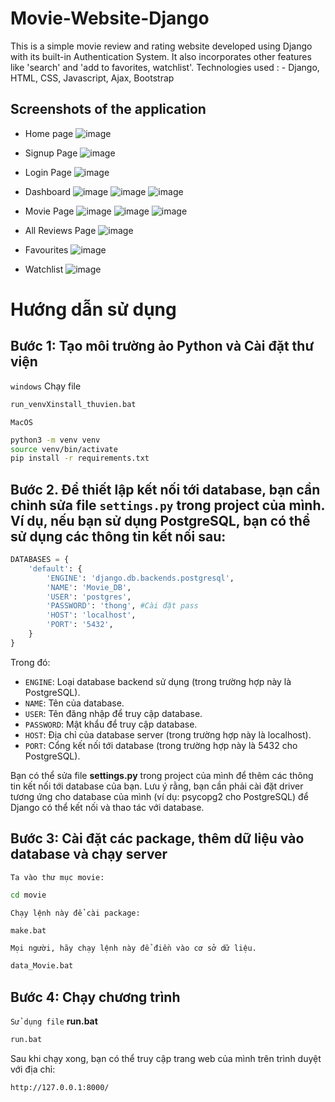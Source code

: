 # Movie-Website-Django
This is a simple movie review and rating website developed using Django with its built-in Authentication System. It also incorporates other features like 'search' and 'add to favorites, watchlist'. 
Technologies used : - Django, HTML, CSS, Javascript, Ajax, Bootstrap
## Screenshots of the application

* Home page
![image](https://github.com/truongvanthong/20_Movies/assets/83570634/ffb40b66-2992-4577-a13b-a230d0076252)

* Signup Page
![image](https://github.com/truongvanthong/20_Movies/assets/83570634/9e98b3c4-2e27-4fa2-8e58-d590ac406b98)


* Login Page
![image](https://github.com/truongvanthong/20_Movies/assets/83570634/121a5909-27b3-4444-b967-034ba6629853)

* Dashboard
![image](https://user-images.githubusercontent.com/82353328/233965281-55c7d1b7-2a57-4569-a842-2c0303a032ce.png)
![image](https://user-images.githubusercontent.com/82353328/233965386-9b6eac13-5383-4067-bd64-8ba29620ba87.png)
![image](https://user-images.githubusercontent.com/82353328/233965439-19b5f98e-9d3d-4e33-8dbc-fc5504d84016.png)



* Movie Page
![image](https://user-images.githubusercontent.com/82353328/233852073-32ac64a0-b4e4-4dda-b03d-7ffbb0b982f4.png)
![image](https://user-images.githubusercontent.com/82353328/233852091-58ec1296-5d0e-4599-9cf0-a1714edd6284.png)
![image](https://user-images.githubusercontent.com/82353328/233852101-80a680b5-91a8-4330-bd9b-b55b690b18f2.png)

* All Reviews Page
![image](https://user-images.githubusercontent.com/82353328/233852125-9cfb932e-e20b-4701-a4e6-8e441aaeedd4.png)

* Favourites
![image](https://user-images.githubusercontent.com/82353328/233852172-3b8043b7-bff4-4c1b-a0ae-a7e235c10b5e.png)


* Watchlist
![image](https://user-images.githubusercontent.com/82353328/233852139-b49d4806-bf5f-4684-9668-f219fd4285d0.png)

# Hướng dẫn sử dụng
## Bước 1: Tạo môi trường ảo Python và Cài đặt thư viện 
`windows`
Chạy file
```bash
run_venvXinstall_thuvien.bat
 ```
`MacOS`
```bash
python3 -m venv venv
source venv/bin/activate
pip install -r requirements.txt
```


## Bước 2. Để thiết lập kết nối tới database, bạn cần chỉnh sửa file `settings.py` trong project của mình. Ví dụ, nếu bạn sử dụng PostgreSQL, bạn có thể sử dụng các thông tin kết nối sau:

```python
DATABASES = {
    'default': {
        'ENGINE': 'django.db.backends.postgresql',
        'NAME': 'Movie_DB',                      
        'USER': 'postgres',
        'PASSWORD': 'thong', #Cài đặt pass
        'HOST': 'localhost',
        'PORT': '5432',
    }
}
```
Trong đó:

- `ENGINE`: Loại database backend sử dụng (trong trường hợp này là PostgreSQL).
- `NAME`: Tên của database.
- `USER`: Tên đăng nhập để truy cập database.
- `PASSWORD`: Mật khẩu để truy cập database.
- `HOST`: Địa chỉ của database server (trong trường hợp này là localhost).
- `PORT`: Cổng kết nối tới database (trong trường hợp này là 5432 cho PostgreSQL).

Bạn có thể sửa file **settings.py** trong project của mình để thêm các thông tin kết nối tới database của bạn. Lưu ý rằng, bạn cần phải cài đặt driver tương ứng cho database của mình (ví dụ: psycopg2 cho PostgreSQL) để Django có thể kết nối và thao tác với database.

## Bước 3: Cài đặt các package, thêm dữ liệu vào database và chạy server
`Ta vào thư mục movie:`
```bash
cd movie
```

`Chạy lệnh này để cài package:`
```bash
make.bat
```

`Mọi người, hãy chạy lệnh này để điền vào cơ sở dữ liệu.`
```bash
data_Movie.bat
```

## Bước 4: Chạy chương trình
`Sử dụng file` **run.bat**
```bash
run.bat
```
Sau khi chạy xong, bạn có thể truy cập trang web của mình trên trình duyệt với địa chỉ:
```bash
http://127.0.0.1:8000/
```
